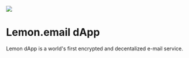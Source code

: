 ![](https://lemon.email/images/logo-blue.svg)

# Lemon.email dApp

Lemon dApp is a world's first encrypted and decentalized e-mail service. 

